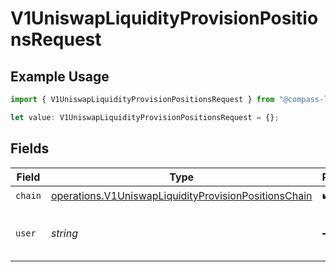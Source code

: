 # V1UniswapLiquidityProvisionPositionsRequest

## Example Usage

```typescript
import { V1UniswapLiquidityProvisionPositionsRequest } from "@compass-labs/api-sdk/models/operations";

let value: V1UniswapLiquidityProvisionPositionsRequest = {};
```

## Fields

| Field                                                                                                                        | Type                                                                                                                         | Required                                                                                                                     | Description                                                                                                                  |
| ---------------------------------------------------------------------------------------------------------------------------- | ---------------------------------------------------------------------------------------------------------------------------- | ---------------------------------------------------------------------------------------------------------------------------- | ---------------------------------------------------------------------------------------------------------------------------- |
| `chain`                                                                                                                      | [operations.V1UniswapLiquidityProvisionPositionsChain](../../models/operations/v1uniswapliquidityprovisionpositionschain.md) | :heavy_check_mark:                                                                                                           | N/A                                                                                                                          |
| `user`                                                                                                                       | *string*                                                                                                                     | :heavy_minus_sign:                                                                                                           | The user to get positions for.                                                                                               |